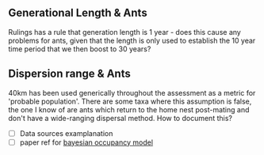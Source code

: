 ## Generational Length & Ants

Rulings has a rule that generation length is 1 year - does this cause any problems for ants, given that the length is only used to establish the 10 year time period that we then boost to 30 years?

## Dispersion range & Ants

40km has been used generically throughout the assessment as a metric for 'probable population'. There are some taxa where this assumption is false, the one I know of are ants which return to the home nest post-mating and don't have a wide-ranging dispersal method. How to document this?

- [ ] Data sources examplanation
- [ ] paper ref for [bayesian occupancy model](./model.md#bayesian-occupancy-trend)